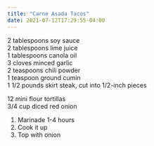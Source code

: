 ```yaml
---
title: "Carne Asada Tacos"
date: 2021-07-12T17:29:55-04:00
---
```


2 tablespoons soy sauce \
2 tablespoons lime juice \
1 tablespoons canola oil \
3 cloves minced garlic \
2 teaspoons chili powder \
1 teaspoon ground cumin \
1 1/2 pounds skirt steak, cut into 1/2-inch pieces

12 mini flour tortillas \
3/4 cup diced red onion

1. Marinade 1-4 hours
2. Cook it up
3. Top with onion
